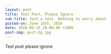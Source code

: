 ```yaml
---
layout: post
title: Test Post, Please Ignore
sub-title: Just a test. Nothing to worry about
posted-on: June 16th, 2016
date: 2016-06-15 20:00:00 +1000
post-img: post-bg.jpg
---
```


Test post please ignore